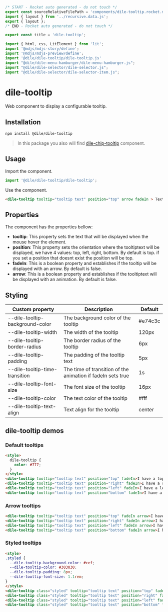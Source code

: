 ```js server
/* START - Rocket auto generated - do not touch */
export const sourceRelativeFilePath = 'components/dile-tooltip.rocket.md';
import { layout } from '../recursive.data.js';
export { layout };
/* END - Rocket auto generated - do not touch */

export const title = 'dile-tooltip';
```

```js script
import { html, css, LitElement } from 'lit'; 
import '@mdjs/mdjs-story/define';
import '@mdjs/mdjs-preview/define';
import '@dile/dile-tooltip/dile-tooltip.js'
import "@dile/dile-menu-hamburger/dile-menu-hamburger.js";
import "@dile/dile-selector/dile-selector.js";
import "@dile/dile-selector/dile-selector-item.js";
```

# dile-tooltip

Web component to display a configurable tooltip.


## Installation

```bash
npm install @dile/dile-tooltip
```

> In this package you also will find [dile-chip-tooltip](/components/dile-chip-tooltip/) component.

## Usage

Import the component.

```javascript
import '@dile/dile-tooltip/dile-tooltip';
```

Use the component.

```html
<dile-tooltip tooltip="tooltip text" position="top" arrow fadeIn > Text </dile-tooltip>
```

## Properties

The component has the properties bellow:

- **tooltip**: This property sets the text that will be displayed when the mouse hover the element.
- **position**: This property sets the orientation where the tooltiptext will be displayed, we have 4 values: top, left, right, bottom. By default is top. if you set
a position that doesnt exist the position will be top.
- **fadeIn**: This is a boolean property and establishes if the tooltip will be displayed with an arrow. By default is false.
- **arrow**: This is a boolean property and establishes if the tooltiptext will be displayed with an animation. By default is false.

## Styling

Custom property | Description | Default
----------------|-------------|---------
--dile-tooltip-background-color | The background color of the tooltip | #e74c3c
--dile-tooltip-width | The width of the tooltip | 120px
--dile-tooltip-border-radius | The border radius of the tooltip | 6px
--dile-tooltip-padding | The padding of the tooltip text | 5px
--dile-tooltip-time-transition | The time of transition of the animation if fadeIn sets true | 1s
--dile-tooltip-font-size | The font size of the tooltip | 16px
--dile-tooltip-color | The text color of the tooltip | #fff
--dile-tooltip-text-align | Text align for the tooltip | center

## dile-tooltip demos

### Default tooltips

```html preview-story
<style>
  dile-tooltip {
    color: #777;
  }
</style>
<dile-tooltip tooltip="tooltip text" position="top" fadeIn>I have a top tooltip</dile-tooltip> | 
<dile-tooltip tooltip="tooltip text" position="right" fadeIn>I have a right tooltip</dile-tooltip> | 
<dile-tooltip tooltip="tooltip text" position="left" fadeIn>I have a left tooltip</dile-tooltip> | 
<dile-tooltip tooltip="tooltip text" position="bottom" fadeIn>I have a bottom tooltip</dile-tooltip> 
```

### Arrow tooltips

```html preview-story
<dile-tooltip tooltip="tooltip text" position="top" fadeIn arrow>I have a top tooltip</dile-tooltip> | 
<dile-tooltip tooltip="tooltip text" position="right" fadeIn arrow>I have a right tooltip</dile-tooltip> | 
<dile-tooltip tooltip="tooltip text" position="left" fadeIn arrow>I have a left tooltip</dile-tooltip> | 
<dile-tooltip tooltip="tooltip text" position="bottom" fadeIn arrow>I have a bottom tooltip</dile-tooltip> 
```

### Styled tooltips

```html preview-story
<style>
.styled {
  --dile-tooltip-background-color: #cef;
  --dile-tooltip-color: #303030;
  --dile-tooltip-padding: 8px;
  --dile-tooltip-font-size: 1.1rem;
}
</style>
<dile-tooltip class="styled" tooltip="tooltip text" position="top" fadeIn arrow>I have a top tooltip</dile-tooltip> | 
<dile-tooltip class="styled" tooltip="tooltip text" position="right" fadeIn arrow>I have a right tooltip</dile-tooltip> | 
<dile-tooltip class="styled" tooltip="tooltip text" position="left" fadeIn arrow>I have a left tooltip</dile-tooltip> | 
<dile-tooltip class="styled" tooltip="tooltip text" position="bottom" fadeIn arrow>I have a bottom tooltip</dile-tooltip> 
```